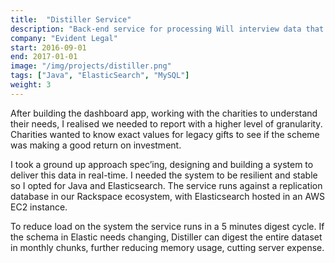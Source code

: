 ```yaml
---
title:  "Distiller Service"
description: "Back-end service for processing Will interview data that allowed us to report legacy giving data to charities"
company: "Evident Legal"
start: 2016-09-01
end: 2017-01-01
image: "/img/projects/distiller.png"
tags: ["Java", "ElasticSearch", "MySQL"]
weight: 3
---
```

After building the dashboard app, working with the charities to understand their needs, I realised we needed to report with a higher level of granularity. Charities wanted to know exact values for legacy gifts to see if the scheme was making a good return on investment.

I took a ground up approach spec’ing, designing and building a system to deliver this data in real-time. I needed the system to be resilient and stable so I opted for Java and Elasticsearch. The service runs against a replication database in our Rackspace ecosystem, with Elasticsearch hosted in an AWS EC2 instance.

To reduce load on the system the service runs in a 5 minutes digest cycle. If the schema in Elastic needs changing, Distiller can digest the entire dataset in monthly chunks, further reducing memory usage, cutting server expense.